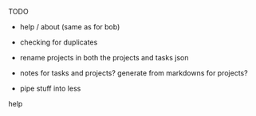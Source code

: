 TODO

- help / about (same as for bob)

- checking for duplicates
- rename projects in both the projects and tasks json

- notes for tasks and projects?  generate from markdowns for projects?

- pipe stuff into less

help
